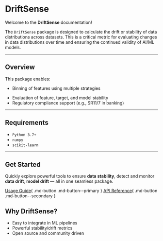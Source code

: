 # DriftSense

Welcome to the **DriftSense** documentation!

The `DriftSense` package is designed to calculate the drift or stability of data distributions across datasets. This is a critical metric for evaluating changes in data distributions over time and ensuring the continued validity of AI/ML models.

---

## Overview

This package enables:

- Binning of features using multiple strategies
<!-- Detection of data drift using CSI and PSI -->
- Evaluation of feature, target, and model stability
- Regulatory compliance support (e.g., SR11/7 in banking)

---

## Requirements

- `Python 3.7+`
- `numpy`
- `scikit-learn`

---

## Get Started

Quickly explore powerful tools to ensure **data stability**, detect and monitor **data drift**, **model drift** — all in one seamless package.

[Usage Guide](usage/index.md){ .md-button .md-button--primary }
[API Reference](reference/api_index.md){ .md-button .md-button--secondary }

## Why DriftSense?

- Easy to integrate in ML pipelines
- Powerful stability/drift metrics
- Open source and community driven
